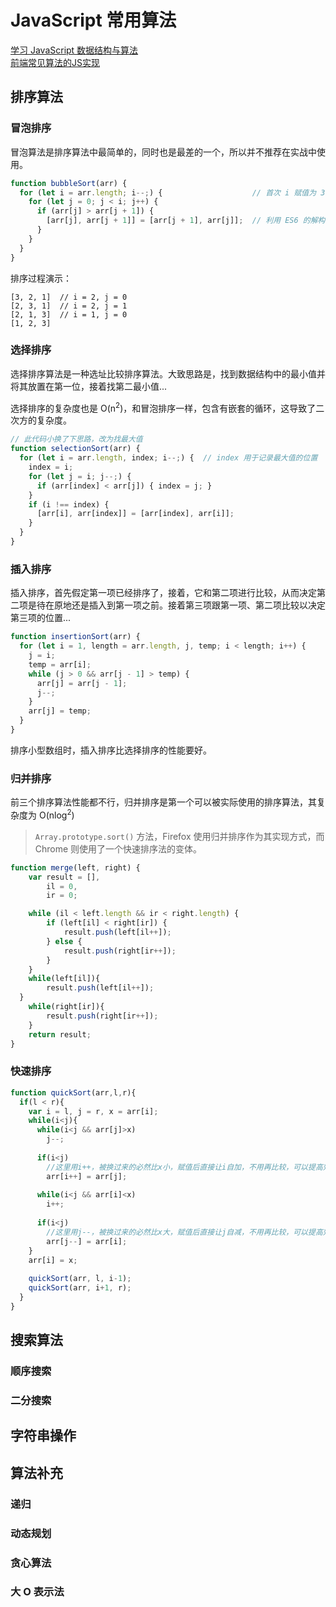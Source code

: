 # JavaScript 常用算法

[学习 JavaScript 数据结构与算法](https://www.packtpub.com/application-development/learning-javascript-data-structures-and-algorithms)   
[前端常见算法的JS实现](http://www.qdfuns.com/notes/36539/24a66634ecba54ab3d8f7407168754f2.html) 

## 排序算法

### 冒泡排序

冒泡算法是排序算法中最简单的，同时也是最差的一个，所以并不推荐在实战中使用。

```js
function bubbleSort(arr) {
  for (let i = arr.length; i--;) {                    // 首次 i 赋值为 3，但经过判端立即变为 2 了
    for (let j = 0; j < i; j++) {
      if (arr[j] > arr[j + 1]) {
        [arr[j], arr[j + 1]] = [arr[j + 1], arr[j]];  // 利用 ES6 的解构赋值写法
      }
    }
  }
}
```

排序过程演示：

```text
[3, 2, 1]  // i = 2, j = 0
[2, 3, 1]  // i = 2, j = 1
[2, 1, 3]  // i = 1, j = 0
[1, 2, 3]
```


### 选择排序

选择排序算法是一种选址比较排序算法。大致思路是，找到数据结构中的最小值并将其放置在第一位，接着找第二最小值...

选择排序的复杂度也是 O(n<sup>2</sup>)，和冒泡排序一样，包含有嵌套的循环，这导致了二次方的复杂度。

```js
// 此代码小换了下思路，改为找最大值
function selectionSort(arr) {
  for (let i = arr.length, index; i--;) {  // index 用于记录最大值的位置
    index = i;
    for (let j = i; j--;) {
      if (arr[index] < arr[j]) { index = j; }
    }
    if (i !== index) {
      [arr[i], arr[index]] = [arr[index], arr[i]];
    }
  }
}
```


### 插入排序

插入排序，首先假定第一项已经排序了，接着，它和第二项进行比较，从而决定第二项是待在原地还是插入到第一项之前。接着第三项跟第一项、第二项比较以决定第三项的位置...

```js
function insertionSort(arr) {
  for (let i = 1, length = arr.length, j, temp; i < length; i++) {
    j = i;
    temp = arr[i];
    while (j > 0 && arr[j - 1] > temp) {
      arr[j] = arr[j - 1];
      j--;
    }
    arr[j] = temp;
  }
}
```

排序小型数组时，插入排序比选择排序的性能要好。


### 归并排序

前三个排序算法性能都不行，归并排序是第一个可以被实际使用的排序算法，其复杂度为 O(nlog<sup>2</sup>)

> `Array.prototype.sort()` 方法，Firefox 使用归并排序作为其实现方式，而 Chrome 则使用了一个快速排序法的变体。

```js
function merge(left, right) {
    var result = [],
        il = 0,
        ir = 0;

    while (il < left.length && ir < right.length) {
        if (left[il] < right[ir]) {
            result.push(left[il++]);
        } else {
            result.push(right[ir++]);
        }
    }
    while(left[il]){
        result.push(left[il++]);
  }
    while(right[ir]){
        result.push(right[ir++]);
    }
    return result;
}
```


### 快速排序

```js
function quickSort(arr,l,r){
  if(l < r){
    var i = l, j = r, x = arr[i];
    while(i<j){
      while(i<j && arr[j]>x)
        j--;
      
      if(i<j)
        //这里用i++，被换过来的必然比x小，赋值后直接让i自加，不用再比较，可以提高效率
        arr[i++] = arr[j];
      
      while(i<j && arr[i]<x)
        i++;
      
      if(i<j)
        //这里用j--，被换过来的必然比x大，赋值后直接让j自减，不用再比较，可以提高效率
        arr[j--] = arr[i];
    }
    arr[i] = x;
    
    quickSort(arr, l, i-1);
    quickSort(arr, i+1, r);
  }
}
```


## 搜索算法

### 顺序搜索


### 二分搜索


## 字符串操作



## 算法补充

### 递归


### 动态规划


### 贪心算法


### 大 O 表示法

